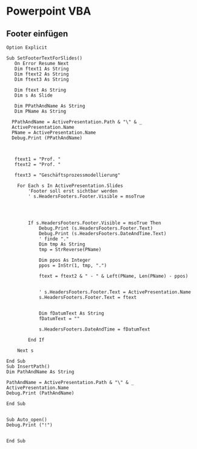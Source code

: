 ﻿# Powerpoint VBA 

## Footer einfügen 

	Option Explicit

	Sub SetFooterTextForSlides()
	   On Error Resume Next
	   Dim ftext1 As String
	   Dim ftext2 As String
	   Dim ftext3 As String
   
	   Dim ftext As String
	   Dim s As Slide
    
	   Dim PPathAndName As String
	   Dim PName As String

	  PPathAndName = ActivePresentation.Path & "\" & _
	  ActivePresentation.Name
	  PName = ActivePresentation.Name
	  Debug.Print (PPathAndName)

    
    
	   ftext1 = "Prof. "
	   ftext2 = "Prof. "

	   ftext3 = "Geschäftsprozessmodellierung"
      
		For Each s In ActivePresentation.Slides
			'Footer soll erst sichtbar werden
			' s.HeadersFooters.Footer.Visible = msoTrue

        
        
        
			If s.HeadersFooters.Footer.Visible = msoTrue Then
				Debug.Print (s.HeadersFooters.Footer.Text)
				Debug.Print (s.HeadersFooters.DateAndTime.Text)
				' finde "."
				Dim tmp As String
				tmp = StrReverse(PName)
            
				Dim ppos As Integer
				ppos = InStr(1, tmp, ".")
            
				ftext = ftext2 & " - " & Left(PName, Len(PName) - ppos)
            
            
				' s.HeadersFooters.Footer.Text = ActivePresentation.Name
				s.HeadersFooters.Footer.Text = ftext
            
            
				Dim fDatumText As String
				fDatumText = ""
            
				s.HeadersFooters.DateAndTime = fDatumText
            
			End If
       
		Next s

	End Sub
	Sub InsertPath()
	Dim PathAndName As String

	PathAndName = ActivePresentation.Path & "\" & _
	ActivePresentation.Name
	Debug.Print (PathAndName)

	End Sub


	Sub Auto_open()
	Debug.Print ("!")


	End Sub
